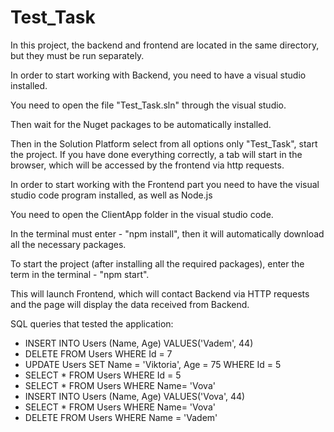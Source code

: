 # Test_Task
In this project, the backend and frontend are located in the same directory, but they must be run separately.

In order to start working with Backend, you need to have a visual studio installed.

You need to open the file "Test_Task.sln" through the visual studio.

Then wait for the Nuget packages to be automatically installed.

Then in the Solution Platform select from all options only "Test_Task", start the project. If you have done everything correctly, a tab will start in the browser, which will be accessed by the frontend via http requests.

In order to start working with the Frontend part you need to have the visual studio code program installed, as well as Node.js

You need to open the ClientApp folder in the visual studio code.

In the terminal must enter - "npm install", then it will automatically download all the necessary packages.

To start the project (after installing all the required packages), enter the term in the terminal - "npm start".

This will launch Frontend, which will contact Backend via HTTP requests and the page will display the data received from Backend.

SQL queries that tested the application:

* INSERT INTO Users (Name, Age) VALUES('Vadem', 44)
* DELETE FROM Users WHERE Id = 7
* UPDATE Users SET Name = 'Viktoria', Age = 75 WHERE Id = 5
* SELECT * FROM Users WHERE Id = 5
* SELECT * FROM Users WHERE Name= 'Vova'
* INSERT INTO Users (Name, Age) VALUES('Vova', 44)
* SELECT * FROM Users WHERE Name= 'Vova'
* DELETE FROM Users WHERE Name = 'Vadem'
